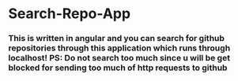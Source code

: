 # Search-Repo-App
### This is written in angular and you can search for github repositories through this application which runs through localhost! PS: Do not search too much since u will be get blocked for sending too much of http requests to github
